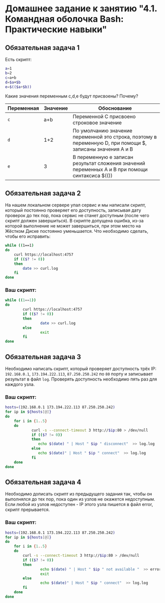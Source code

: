 # Домашнее задание к занятию "4.1. Командная оболочка Bash: Практические навыки"

## Обязательная задача 1

Есть скрипт:
```bash
a=1
b=2
c=a+b
d=$a+$b
e=$(($a+$b))
```

Какие значения переменным c,d,e будут присвоены? Почему?

| Переменная  | Значение | Обоснование |
| ------------- | ------------- | ------------- |
| `c`  | a+b  | Переменной С присвоено строковое значение
| `d`  | 1+2  | По умолчанию значение переменной это строка, поэтому в переменную D, при помощи $, записаны значения А и В  |
| `e`  | 3  | В переменную е записан результат сложения значений переменных А и В при помощи синтаксиса $(())|


## Обязательная задача 2
На нашем локальном сервере упал сервис и мы написали скрипт, который постоянно проверяет его доступность, записывая дату проверок до тех пор, пока сервис не станет доступным (после чего скрипт должен завершиться). В скрипте допущена ошибка, из-за которой выполнение не может завершиться, при этом место на Жёстком Диске постоянно уменьшается. Что необходимо сделать, чтобы его исправить:
```bash
while ((1==1)
do
	curl https://localhost:4757
	if (($? != 0))
	then
		date >> curl.log
	fi
done
```

### Ваш скрипт:
```bash
while ((1==1))
do
        curl https://localhost:4757
        if (($? != 0))
        then
                date >> curl.log
        else
                exit
        fi
done
```

## Обязательная задача 3
Необходимо написать скрипт, который проверяет доступность трёх IP: `192.168.0.1`, `173.194.222.113`, `87.250.250.242` по `80` порту и записывает результат в файл `log`. Проверять доступность необходимо пять раз для каждого узла.

### Ваш скрипт:
```bash
hosts=(192.168.0.1 173.194.222.113 87.250.250.242)
for ip in ${hosts[@]}
do
    for i in {1..5}
    do
            curl -s --connect-timeout 3 http://$ip:80 > /dev/null
            if (($? != 0))
            then
               echo $(date) " | Host " $ip " disconnect"  >> log.log
            else
               echo $(date)" | Host " $ip " connect"  >> log.log
            fi
    done
done
```

## Обязательная задача 4
Необходимо дописать скрипт из предыдущего задания так, чтобы он выполнялся до тех пор, пока один из узлов не окажется недоступным. Если любой из узлов недоступен - IP этого узла пишется в файл error, скрипт прерывается.

### Ваш скрипт:
```bash
hosts=(192.168.0.1 173.194.222.113 87.250.250.242)
for ip in ${hosts[@]}
do
    for i in {1..5}
    do
        curl -s --connect-timeout 3 http://$ip:80 > /dev/null
        if (($? != 0))
        then
                echo $(date) " | Host " $ip " not available "  >> error.log
                exit
        else
                echo $(date)" | Host " $ip " connect"  >> log.log
        fi
    done
done
```
